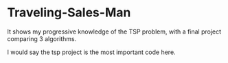 # Traveling-Sales-Man
It shows my progressive knowledge of the TSP problem, with a final project comparing 3 algorithms. 

I would say the tsp project is the most important code here.

